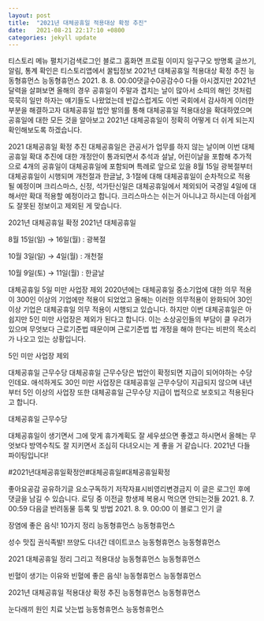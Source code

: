 ```yaml
---
layout: post
title:  "2021년 대체공휴일 적용대상 확정 추진"
date:   2021-08-21 22:17:10 +0800
categories: jekyll update
---
```

티스토리 메뉴 펼치기검색로그인
블로그 홈화면
프로필 이미지
일구구오
방명록
글쓰기, 알림, 통계 확인은 티스토리앱에서
꿀팁정보
2021년 대체공휴일 적용대상 확정 추진
능동형휴먼스 능동형휴먼스
2021. 8. 8. 00:00댓글수0공감수0
다들 아시겠지만 2021년 달력을 살펴보면 올해의 경우 공휴일이 주말과 겹치는 날이 많아서 소띠의 해인 것처럼 묵묵히 일만 하자는 얘기들도 나왔었는데 반갑스럽게도 이번 국회에서 감사하게 이러한 부분을 해결하고자 대체공휴일 법안 발의를 통해 대체공휴일 적용대상을 확대하였으며 공휴일에 대한 모든 것을 알아보고 2021년 대체공휴일이 정확히 어떻게 더 쉬게 되는지 확인해보도록 하겠습니다.

 

2021 대체공휴일 확정 추진
대체공휴일은 관공서가 업무를 하지 않는 날이며 이번 대체 공휴일 확대 추진에 대한 개정안이 통과되면서 추석과 설날, 어린이날을 포함해 추가적으로 4개의 공휴일이 대체공휴일에 포함되며 특례로 앞으로 있을 8월 15일 광복절부터 대체공휴일이 시행되며 개천절과 한글날, 3·1절에 대해 대체공휴일이 순차적으로 적용될 예정이며 크리스마스, 신정, 석가탄신일은 대체공휴일에서 제외되어 국경일 4일에 대해서만 확대 적용할 예정이라고 합니다. 크리스마스는 쉬는거 아니냐고 하시는데 아쉽게도 잘못된 정보이고 제외된 게 맞습니다.



2021년 대체공휴일 확정
2021년 대체공휴일

8월 15일(일) → 16일(월) : 광복절

10월 3일(일) → 4일(월) : 개천절

10월 9일(토) → 11일(월) : 한글날

 

 

대체공휴일 5일 미만 사업장 제외
2020년에는 대체공휴일 중소기업에 대한 의무 적용이 300인 이상의 기업에만 적용이 되었었고 올해는 이러한 의무적용이 완화되어 30인 이상 기업은 대체공휴일 의무 적용이 시행되고 있습니다. 하지만 이번 대체공휴일은 아쉽지만 5인 미만 사업장은 제외가 된다고 합니다. 이는 소상공인들의 부담이 클 우려가 있으며 무엇보다 근로기준법 때문이며 근로기준법 법 개정을 해야 한다는 비판의 목소리가 나오고 있는 상황입니다.




5인 미만 사업장 제외
 
 
대체공휴일 근무수당
대체공휴일 근무수당은 법안이 확정되면 지급이 되어야하는 수당인데요. 애석하게도 30인 미만 사업장은 대체공휴일 근무수당이 지급되지 않으며 내년부터 5인 이상의 사업장 또한 대체공휴일 근무수당 지급이 법적으로 보호되고 적용된다고 합니다.




대체공휴일 근무수당
 

 

 

대체공휴일이 생기면서 그에 맞게 휴가계획도 잘 세우셨으면 좋겠고 하시면서 올해는 무엇보다 방역수칙도 잘 지키면서 조심히 다녀오시는 게 좋을 거 같습니다. 2021년 다들 파이팅입니다!

#2021년대체공휴일확정안#대체공휴일#대체공휴일확정

좋아요공감
공유하기글 요소구독하기
저작자표시비영리변경금지
이 글은 로그인 후에 댓글을 남길 수 있습니다.
로딩 중
이전글
항생제 복용시 먹으면 안되는것들
2021. 8. 7. 00:59
다음글
반려동물 등록 및 방법
2021. 8. 9. 00:00
이 블로그 인기 글

장염에 좋은 음식! 10가지 정리
능동형휴먼스 능동형휴먼스

성수 맛집 권식족발! 쯔양도 다녀간 데이트코스
능동형휴먼스 능동형휴먼스

2021 대체공휴일 정리 그리고 적용대상
능동형휴먼스 능동형휴먼스

빈혈이 생기는 이유와 빈혈에 좋은 음식!
능동형휴먼스 능동형휴먼스

2021년 대체공휴일 적용대상 확정 추진
능동형휴먼스 능동형휴먼스

눈다래끼 원인 치료 낫는법
능동형휴먼스 능동형휴먼스